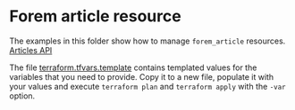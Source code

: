 # Forem article resource

The examples in this folder show how to manage `forem_article` resources. [Articles API](https://developers.forem.com/api#tag/articles)

The file [terraform.tfvars.template](./terraform.tfvars.template) contains templated values for the variables that you need to provide. Copy it to a new file, populate it with your values and execute `terraform plan` and `terraform apply` with the `-var` option.
